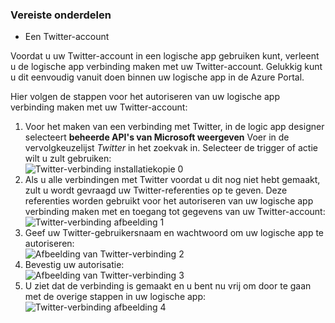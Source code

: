 ### <a name="prerequisites"></a>Vereiste onderdelen
* Een Twitter-account 

Voordat u uw Twitter-account in een logische app gebruiken kunt, verleent u de logische app verbinding maken met uw Twitter-account. Gelukkig kunt u dit eenvoudig vanuit doen binnen uw logische app in de Azure Portal. 

Hier volgen de stappen voor het autoriseren van uw logische app verbinding maken met uw Twitter-account:

1. Voor het maken van een verbinding met Twitter, in de logic app designer selecteert **beheerde API's van Microsoft weergeven** Voer in de vervolgkeuzelijst *Twitter* in het zoekvak in. Selecteer de trigger of actie wilt u zult gebruiken:  
   ![Twitter-verbinding installatiekopie 0](./media/connectors-create-api-twitter/twitter-0.png)
2. Als u alle verbindingen met Twitter voordat u dit nog niet hebt gemaakt, zult u wordt gevraagd uw Twitter-referenties op te geven. Deze referenties worden gebruikt voor het autoriseren van uw logische app verbinding maken met en toegang tot gegevens van uw Twitter-account:  
   ![Twitter-verbinding afbeelding 1](./media/connectors-create-api-twitter/twitter-1.png)  
3. Geef uw Twitter-gebruikersnaam en wachtwoord om uw logische app te autoriseren:  
   ![Afbeelding van Twitter-verbinding 2](./media/connectors-create-api-twitter/twitter-2.png)  
4. Bevestig uw autorisatie:  
   ![Afbeelding van Twitter-verbinding 3](./media/connectors-create-api-twitter/twitter-3.png)  
5. U ziet dat de verbinding is gemaakt en u bent nu vrij om door te gaan met de overige stappen in uw logische app:  
   ![Twitter-verbinding afbeelding 4](./media/connectors-create-api-twitter/twitter-4.png)

